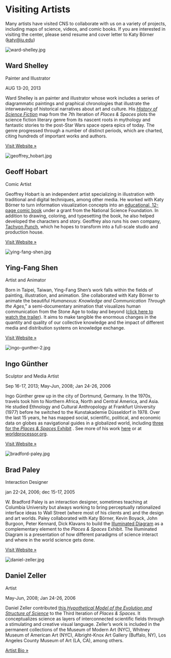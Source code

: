 Visiting Artists
================

Many artists have visited CNS to collaborate with us on a variety of projects, including maps of science, videos, and comic books. If you are interested in visiting the center, please send resume and cover letter to Katy Börner ([katy@iu.edu](mailto:katy@iu.edu))

![ward-shelley.jpg](images/people/ward-shelley.jpg)

Ward Shelley
------------

Painter and Illustrator

AUG 13-20, 2013

Ward Shelley is an painter and illustrator whose work includes a series of diagrammatic paintings and graphical chronologies that illustrate the interweaving of historical narratives about art and culture. His _[History of Science Fiction](deadlink.html?url=http%3A%2F%2Fscimaps.org%2Fmaps%2Fmap%2Fhistory_of_science_f_132%2F)_ map from the 7th Iteration of _Places & Spaces_ plots the science fiction literary genre from its nascent roots in mythology and fantastic stories to the post-Star Wars space opera epics of today. The genre progressed through a number of distinct periods, which are charted, citing hundreds of important works and authors.

[Visit Website »](http://www.wardshelley.com/)

![geoffrey_hobart.jpg](images/people/geoffrey_hobart.jpg)

Geoff Hobart
------------

Comic Artist

Geoffrey Hobart is an independent artist specializing in illustration with traditional and digital techniques, among other media. He worked with Katy Börner to turn information visualization concepts into an [educational, 12-page comic book](deadlink.html?url=http%3A%2F%2Fscimaps.org%2Fexhibit%2Fdocs%2FComicBook_web.pdf) under a grant from the National Science Foundation. In addition to drawing, coloring, and typesetting the book, he also helped developed the characters and story. Geoffrey also runs his own company, [Tachyon Punch](http://www.tachyonpunch.com), which he hopes to transform into a full-scale studio and production house.

[Visit Website »](http://www.tachyonpunch.com)

![ying-fang-shen.jpg](images/people/ying-fang-shen.jpg)

Ying-Fang Shen
--------------

Artist and Animator

Born in Taipei, Taiwan, Ying-Fang Shen’s work falls within the fields of painting, illustration, and animation. She collaborated with Katy Börner to animate the beautiful _Humanexus: Knowledge and Communication Through the Ages_," a semi-documentary animation that visualizes human communication from the Stone Age to today and beyond ([click here to watch the trailer](http://www.youtube.com/watch?v=qltUjL3Pb4M)). It aims to make tangible the enormous changes in the quantity and quality of our collective knowledge and the impact of different media and distribution systems on knowledge exchange.

[Visit Website »](http://yfshen.info)

![ingo-gunther-2.jpg](images/people/ingo-gunther-2.jpg)

Ingo Günther
------------

Sculptor and Media Artist

Sep 16-17, 2013; May-Jun, 2008; Jan 24-26, 2006

Ingo Günther grew up in the city of Dortmund, Germany. In the 1970s, travels took him to Northern Africa, North and Central America, and Asia. He studied Ethnology and Cultural Anthropology at Frankfurt University (1977) before he switched to the Kunstakademie Düsseldorf in 1978. Over the last 15 years, he has mapped social, scientific, political, and economic data on globes as navigational guides in a globalized world, including [three for the _Places & Spaces_ Exhibit](deadlink.html?url=http%3A%2F%2Fscimaps.org%2Fbonus_materials.html#globes) . See more of his work [here](deadlink.html?url=http%3A%2F%2Fwww.ingogunther.com%2F58118%2Fworld-processor) or at [worldprocessor.org](http://worldprocessor.org).

[Visit Website »](deadlink.html?url=http%3A%2F%2Fwww.ingogunther.com%2F58120%2Fhome)

![bradford-paley.jpg](images/people/bradford-paley.jpg)

Brad Paley
----------

Interaction Designer

jan 22-24, 2006; dec 15-17, 2005

W. Bradford Paley is an interaction designer, sometimes teaching at Columbia University but always working to bring perceptually rationalized interface ideas to Wall Street (where most of his clients are) and the design and art worlds. Paley collaborated with Katy Börner, Kevin Boyack, John Burgoon, Peter Kennard, Dick Klavans to build the [Illuminated Diagram](interactive_displays.html) as a complementary element to the _Places & Spaces_ Exhibit. The Illuminated Diagram is a presentation of how different paradigms of science interact and where in the world science gets done.

[Visit Website »](http://wbpaley.com/brad/)

![daniel-zeller.jpg](images/people/daniel-zeller.jpg)

Daniel Zeller
-------------

Artist

May-Jun, 2008; Jan 24-26, 2006

Daniel Zeller contributed [this _Hypothetical Model of the Evolution and Structure of Science_](deadlink.html?url=http%3A%2F%2Fscimaps.org%2Fmaps%2Fmap%2Fhypothetical_model_o_51%2F) to the Third Iteration of _Places & Spaces_. It conceptualizes science as layers of interconnected scientific fields through a stimulating and creative visual language. Zeller’s work is included in the permanent collections of the Museum of Modern Art (NYC), Whitney Museum of American Art (NYC), Albright-Knox Art Gallery (Buffalo, NY), Los Angeles County Museum of Art (LA, CA), among others.

[Artist Bio »](http://www.pierogi2000.com/artists/daniel-zeller/daniel-zeller-bio-2/)